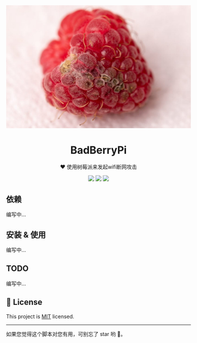 <p align="center">
<img src="media/badberry.jpg" />
    <h1 align="center" >BadBerryPi</h1>
    <p align="center"> ❤ 使用树莓派来发起wifi断网攻击</p>
        <p align="center">
    <a target="_blank" href="https://www.python.org/downloads/" title="Python version"><img src="https://img.shields.io/badge/python-%3E=_3.8-green.svg"></a>
    <a target="_blank" href="LICENSE" title="License: MIT"><img src="https://img.shields.io/badge/License-MIT-blue.svg"></a>
    <a target="_blank" href="Scapy" title="Scapy"><img src="https://img.shields.io/badge/power_by-Scapy-Green.svg"></a></p>
</p>

## 依赖

编写中...

## 安装 & 使用

编写中...

## TODO

编写中...

## 📝 License

This project is [MIT](https://github.com/kefranabg/readme-md-generator/blob/master/LICENSE) licensed.

---

如果您觉得这个脚本对您有用，可别忘了 star 哟 🐶。
